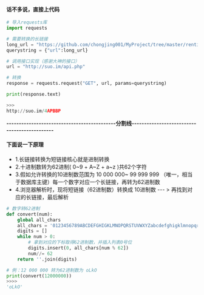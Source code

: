 #### 话不多说，直接上代码
```python
# 导入requests库
import requests

# 需要转换的长链接
long_url = "https://github.com/chongjing001/MyProject/tree/master/renting"
querystring = {"url":long_url}

# 调用接口实现（感谢大神的接口）
url = "http://suo.im/api.php"

# 转换
response = requests.request("GET", url, params=querystring)

print(response.text)

>>>
http://suo.im/4APBBP
```

**--------------------------------------------分割线---------------------------------------------**
#### 下面说一下原理
- 1.长链接转换为短链接核心就是进制转换
- 2.十进制数转为62进制(  0~9 + 	A~Z  + a~z )共62个字符
- 3.假如允许转换的10进制数范围为 10 000 000~ 99 999 999 （唯一，相当于数据库主键）每一个数字对应一个长链接，再转为62进制数
- 4.浏览器解析时，现将短链接（62进制数）转换成 10进制数  --- > 再找到对应的长链接，最后解析

```python
# 数字转62进制
def convert(num):
    global all_chars
    all_chars = '0123456789ABCDEFGHIGKLMNOPQRSTUVWXYZabcdefghigklmnopqrstuvwxyz'
    digits = []
    while num > 0:
    	# 拿到对应的下标取得62进制数，并插入列表0号位
        digits.insert(0, all_chars[num % 62])
        num//= 62
    return ''.join(digits)

# 例：12 000 000 转为62进制数为 oLkO
print(convert(12000000))
>>>>
'oLkO'
```